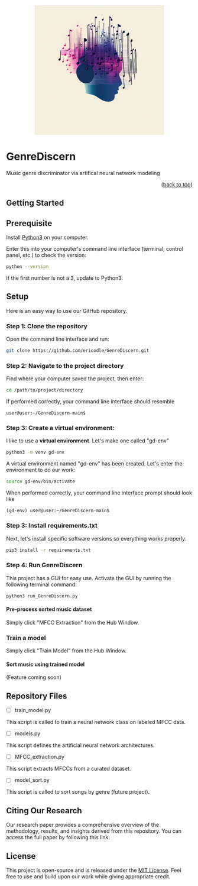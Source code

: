 <p align="center">
  <img src="img/gd_logo.png" width="350" title="logo">
</p>

# GenreDiscern
Music genre discriminator via artifical neural network modeling

<p align="right">(<a href="#top">back to top</a>)</p>


## Getting Started

## Prerequisite

Install [Python3](https://www.python.org/downloads/) on your computer.

Enter this into your computer's command line interface (terminal, control panel, etc.) to check the version:

  ```sh
  python --version
  ```

If the first number is not a 3, update to Python3.

## Setup

Here is an easy way to use our GitHub repository.

### Step 1: Clone the repository


Open the command line interface and run:
  ```sh
  git clone https://github.com/ericodle/GenreDiscern.git
  ```

### Step 2: Navigate to the project directory
Find where your computer saved the project, then enter:

  ```sh
  cd /path/to/project/directory
  ```

If performed correctly, your command line interface should resemble

```
user@user:~/GenreDiscern-main$
```

### Step 3: Create a virtual environment: 
I like to use a **virtual environment**.
Let's make one called "gd-env"


```sh
python3 -m venv gd-env
```

A virtual environment named "gd-env" has been created. 
Let's enter the environment to do our work:


```sh
source gd-env/bin/activate
```

When performed correctly, your command line interface prompt should look like 

```
(gd-env) user@user:~/GenreDiscern-main$
```

### Step 3: Install requirements.txt

Next, let's install specific software versions so everything works properly.

  ```sh
pip3 install -r requirements.txt
  ```

### Step 4: Run GenreDiscern

This project has a GUI for easy use.
Activate the GUI by running the following terminal command:

  ```sh
python3 run_GenreDiscern.py
  ```

#### Pre-process sorted music dataset

Simply click "MFCC Extraction" from the Hub Window.

### Train a model

Simply click "Train Model" from the Hub Window.

#### Sort music using trained model

(Feature coming soon)

## Repository Files

- [ ] train_model.py

This script is called to train a neural network class on labeled MFCC data.
- [ ] models.py

This script defines the artificial neural network architectures.

- [ ] MFCC_extraction.py

This script extracts MFCCs from a curated dataset.

- [ ] model_sort.py

This script is called to sort songs by genre (future project).

## Citing Our Research

Our research paper provides a comprehensive overview of the methodology, results, and insights derived from this repository. You can access the full paper by following this link: []()

<!-- LICENSE -->

## License
This project is open-source and is released under the [MIT License](LICENSE). Feel free to use and build upon our work while giving appropriate credit.


